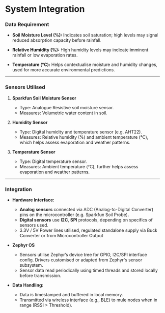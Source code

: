 # System Integration

### **Data Requirement**

* **Soil Moisture Level (%):** Indicates soil saturation; high levels may signal reduced absorption capacity before rainfall.

* **Relative Humidity (%):** High humidity levels may indicate imminent rainfall or low evaporation rates.

* **Temperature (°C):** Helps contextualise moisture and humidity changes, used for more accurate environmental predictions.

---

### **Sensors Utilised**

1. **Sparkfun Soil Moisture Sensor**

   * Type: Analogue Resistive soil moisture sensor.
   * Measures: Volumetric water content in soil.

2. **Humidity Sensor**

   * Type: Digital humidity and temperature sensor (e.g. AHT22).
   * Measures: Relative humidity (%) and ambient temperature (°C), which helps assess evaporation and weather patterns.

3. **Temperature Sensor**

   * Type: Digital temperature sensor.
   * Measures: Ambient temperature (°C), further helps assess evaporation and weather patterns.

---

### **Integration**

* **Hardware Interface:**

  * **Analog sensors** connected via ADC (Analog-to-Digital Converter) pins on the microcontroller (e.g. Sparkfun Soil Probe).
  * **Digital sensors** use **I2C**, **SPI** protocols, depending on specifics of sensors used.
  * 3.3V / 5V Power lines utilised, regulated standalone supply via Buck Converter or from Microcontroller Output

* **Zephyr OS**
  * Sensors utilise Zephyr’s device tree for GPIO, I2C/SPI interface config. Drivers customised or adapted from Zephyr's sensor subsystem.
  * Sensor data read periodically using timed threads and stored locally before transmission.

* **Data Handling:**
  * Data is timestamped and buffered in local memory.
  * Transmitted via wireless interface (e.g., BLE) to mule nodes when in range (RSSI > Threshold).
